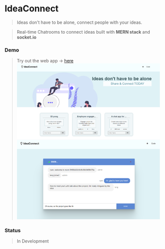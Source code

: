 # IdeaConnect
> Ideas don't have to be alone, connect people with your ideas.

> Real-time Chatrooms to connect ideas built with **MERN stack** and **socket.io**

### Demo 
> Try out the web app -> [here](https://idea-connect.herokuapp.com/)
![IdeaConnect demo](https://github.com/ryandeng32/IdeaConnect/blob/master/assets/landing_page.png)
![Chatroom demo](https://github.com/ryandeng32/IdeaConnect/blob/master/assets/chat_screen.png)

### Status
> In Development
